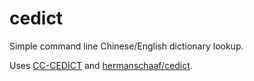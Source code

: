 # cedict

Simple command line Chinese/English dictionary lookup.

Uses [CC-CEDICT](https://www.mdbg.net/chinese/dictionary?page=cedict) and [hermanschaaf/cedict](https://github.com/hermanschaaf/cedict).

